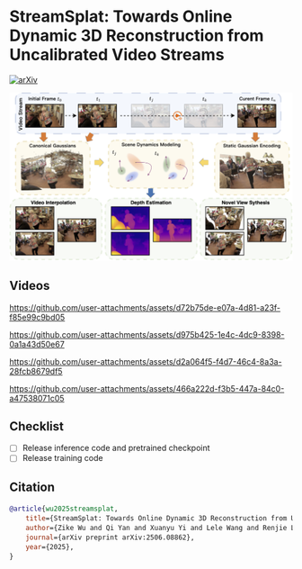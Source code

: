 # StreamSplat: Towards Online Dynamic 3D Reconstruction from Uncalibrated Video Streams
 
<a href="https://arxiv.org/abs/2506.08862"><img src="https://img.shields.io/badge/arXiv-2506.08862-b31b1b" alt="arXiv"></a>

<div  align="center">    
<img src="./assets/teaser.png" alt="results" width="800">
</div>

## Videos

https://github.com/user-attachments/assets/d72b75de-e07a-4d81-a23f-f85e99c9bd05

https://github.com/user-attachments/assets/d975b425-1e4c-4dc9-8398-0a1a43d50e67

https://github.com/user-attachments/assets/d2a064f5-f4d7-46c4-8a3a-28fcb8679df5

https://github.com/user-attachments/assets/466a222d-f3b5-447a-84c0-a47538071c05

## Checklist
- [ ] Release inference code and pretrained checkpoint
- [ ] Release training code

## Citation
```bibtex
@article{wu2025streamsplat,
    title={StreamSplat: Towards Online Dynamic 3D Reconstruction from Uncalibrated Video Streams}, 
    author={Zike Wu and Qi Yan and Xuanyu Yi and Lele Wang and Renjie Liao},
    journal={arXiv preprint arXiv:2506.08862},
    year={2025},
}
```
